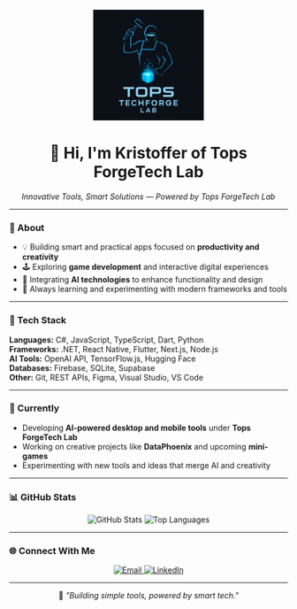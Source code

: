<p align="center">
  <img src="https://github.com/topsforgetechlab/topsforgetechlab/blob/main/logo.png?raw=true" width="200" alt="Tops ForgeTech Lab Logo"/>
</p>

<h1 align="center">👋 Hi, I'm Kristoffer of Tops ForgeTech Lab</h1>

<p align="center">
  <em>Innovative Tools, Smart Solutions — Powered by Tops ForgeTech Lab</em>
</p>

---

### 🧠 About
- 💡 Building smart and practical apps focused on **productivity and creativity**  
- 🕹️ Exploring **game development** and interactive digital experiences  
- 🤖 Integrating **AI technologies** to enhance functionality and design  
- 🚀 Always learning and experimenting with modern frameworks and tools

---

### 🧰 Tech Stack
**Languages:** C#, JavaScript, TypeScript, Dart, Python  
**Frameworks:** .NET, React Native, Flutter, Next.js, Node.js  
**AI Tools:** OpenAI API, TensorFlow.js, Hugging Face  
**Databases:** Firebase, SQLite, Supabase  
**Other:** Git, REST APIs, Figma, Visual Studio, VS Code

---

### 🌱 Currently
- Developing **AI-powered desktop and mobile tools** under **Tops ForgeTech Lab**  
- Working on creative projects like **DataPhoenix** and upcoming **mini-games**  
- Experimenting with new tools and ideas that merge AI and creativity

---

### 📊 GitHub Stats
<p align="center">
  <img src="https://github-readme-stats.vercel.app/api?username=topsforgetechlab&show_icons=true&theme=radical" alt="GitHub Stats" />
  <img src="https://github-readme-stats.vercel.app/api/top-langs/?username=topsforgetechlab&layout=compact&theme=radical" alt="Top Languages" />
</p>

---

### 🌐 Connect With Me
<p align="center">
  <a href="mailto:contact.topsforgetech@gmail.com">
    <img src="https://img.shields.io/badge/Email-grey?style=flat&logo=gmail" alt="Email" />
  </a>
  <a href="https://www.linkedin.com/in/akristoffergalicha">
    <img src="https://img.shields.io/badge/LinkedIn-blue?style=flat&logo=linkedin" alt="LinkedIn" />
  </a>
</p>

---

<p align="center">
💬 <em>"Building simple tools, powered by smart tech."</em>
</p>
